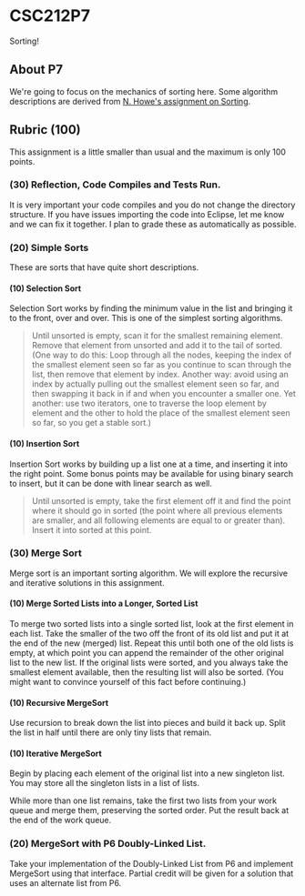 # CSC212P7
Sorting!

## About P7

We're going to focus on the mechanics of sorting here.
Some algorithm descriptions are derived from [N. Howe's assignment on Sorting](http://www.cs.smith.edu/~nhowe/teaching/csc212/Assignments/sorting.php).

## Rubric (100)

This assignment is a little smaller than usual and the maximum is only 100 points.

### (30) Reflection, Code Compiles and Tests Run.

It is very important your code compiles and you do not change the directory structure. If you have issues importing the code into Eclipse, let me know and we can fix it together. I plan to grade these as automatically as possible.


### (20) Simple Sorts

These are sorts that have quite short descriptions.

#### (10) Selection Sort

Selection Sort works by finding the minimum value in the list and bringing it to the front, over and over. This is one of the simplest sorting algorithms.

> Until unsorted is empty, scan it for the smallest remaining element. Remove that element from unsorted and add it to the tail of sorted. (One way to do this: Loop through all the nodes, keeping the index of the smallest element seen so far as you continue to scan through the list, then remove that element by index. Another way: avoid using an index by actually pulling out the smallest element seen so far, and then swapping it back in if and when you encounter a smaller one. Yet another: use two iterators, one to traverse the loop element by element and the other to hold the place of the smallest element seen so far, so you get a stable sort.)

#### (10) Insertion Sort

Insertion Sort works by building up a list one at a time, and inserting it into the right point. Some bonus points may be available for using binary search to insert, but it can be done with linear search as well. 

> Until unsorted is empty, take the first element off it and find the point where it should go in sorted (the point where all previous elements are smaller, and all following elements are equal to or greater than). Insert it into sorted at this point.


### (30) Merge Sort

Merge sort is an important sorting algorithm. We will explore the recursive and iterative solutions in this assignment.

#### (10) Merge Sorted Lists into a Longer, Sorted List

To merge two sorted lists into a single sorted list, look at the first element in each list. Take the smaller of the two off the front of its old list and put it at the end of the new (merged) list. Repeat this until both one of the old lists is empty, at which point you can append the remainder of the other original list to the new list. If the original lists were sorted, and you always take the smallest element available, then the resulting list will also be sorted. (You might want to convince yourself of this fact before continuing.)

#### (10) Recursive MergeSort

Use recursion to break down the list into pieces and build it back up. Split the list in half until there are only tiny lists that remain.

#### (10) Iterative MergeSort

Begin by placing each element of the original list into a new singleton list. You may store all the singleton lists in a list of lists.

While more than one list remains, take the first two lists from your work queue and merge them, preserving the sorted order. Put the result back at the end of the work queue.

### (20) MergeSort with P6 Doubly-Linked List.

Take your implementation of the Doubly-Linked List from P6 and implement MergeSort using that interface. Partial credit will be given for a solution that uses an alternate list from P6.
